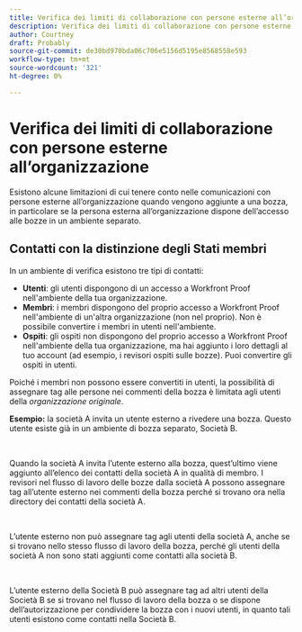 ```yaml
---
title: Verifica dei limiti di collaborazione con persone esterne all’organizzazione
description: Verifica dei limiti di collaborazione con persone esterne all’organizzazione
author: Courtney
draft: Probably
source-git-commit: de30bd970bda06c706e5156d5195e8568558e593
workflow-type: tm+mt
source-wordcount: '321'
ht-degree: 0%

---
```


# Verifica dei limiti di collaborazione con persone esterne all’organizzazione

Esistono alcune limitazioni di cui tenere conto nelle comunicazioni con persone esterne all’organizzazione quando vengono aggiunte a una bozza, in particolare se la persona esterna all’organizzazione dispone dell’accesso alle bozze in un ambiente separato.

## Contatti con la distinzione degli Stati membri

In un ambiente di verifica esistono tre tipi di contatti:

* **Utenti**: gli utenti dispongono di un accesso a Workfront Proof nell&#39;ambiente della tua organizzazione.
* **Membri**: i membri dispongono del proprio accesso a Workfront Proof nell&#39;ambiente di un&#39;altra organizzazione (non nel proprio). Non è possibile convertire i membri in utenti nell&#39;ambiente.
* **Ospiti**: gli ospiti non dispongono del proprio accesso a Workfront Proof nell&#39;ambiente della tua organizzazione, ma hai aggiunto i loro dettagli al tuo account (ad esempio, i revisori ospiti sulle bozze). Puoi convertire gli ospiti in utenti.

Poiché i membri non possono essere convertiti in utenti, la possibilità di assegnare tag alle persone nei commenti della bozza è limitata agli utenti della *organizzazione originale*.

**Esempio:** la società A invita un utente esterno a rivedere una bozza. Questo utente esiste già in un ambiente di bozza separato, Società B.

 

Quando la società A invita l’utente esterno alla bozza, quest’ultimo viene aggiunto all’elenco dei contatti della società A in qualità di membro. I revisori nel flusso di lavoro delle bozze dalla società A possono assegnare tag all’utente esterno nei commenti della bozza perché si trovano ora nella directory dei contatti della società A.

 

L’utente esterno non può assegnare tag agli utenti della società A, anche se si trovano nello stesso flusso di lavoro della bozza, perché gli utenti della società A non sono stati aggiunti come contatti alla società B.

 

L’utente esterno della Società B può assegnare tag ad altri utenti della Società B se si trovano nel flusso di lavoro della bozza o se dispone dell’autorizzazione per condividere la bozza con i nuovi utenti, in quanto tali utenti esistono come contatti nella Società B.
